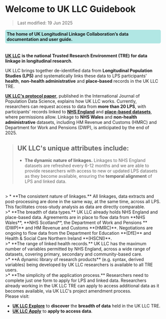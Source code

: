 # Welcome to UK LLC Guidebook
>Last modified: 19 Jun 2025
<div style="background-color: rgba(0, 178, 169, 0.3); padding: 5px; border-radius: 5px;"><strong>The home of UK Longitudinal Linkage Collaboration’s data documentation and user guide.</strong></div>  
<br>


[**UK LLC**](https://ukllc.ac.uk/) **is the national Trusted Research Environment (TRE) for data linkage in longitudinal research**.  

UK LLC brings together de-identified data from **Longitudinal Population Studies (LPS)** and systematically links these data to LPS participants' **health**, **non-health administrative** and **place-based** records in the UK LLC TRE.

[**UK LLC's protocol paper**](https://ijpds.org/article/view/2468/6167), published in the International Journal of Population Data Science, explains how UK LLC works. Currently, researchers can request access to data from **more than 20 LPS**, with participants' records linked to [**NHS England**](../docs/linked_health_data/NHS_England/NHSE_intro.md) and [**place-based datasets**](../docs/linked_geo_data/Place_based_intro.md), where permissions allow. Linkage to **NHS Wales** and **non-health administrative** datasets, including HM Revenue and Customs (HMRC) and Department for Work and Pensions (DWP), is anticipated by the end of 2025.

>## UK LLC's unique attributes include:  
>* **The dynamic nature of linkages.** Linkages to NHS England datasets are refreshed every 6-12 months and we are able to provide researchers with access to new or updated LPS datasets as they become available, ensuring the **temporal alignment** of LPS and linked data.    
<br>
> * **The consistent nature of linkages.** All linkages, data extracts and post-processing are done in the same way, at the same time, across all LPS. This facilitates cross-study analysis as  data are directly comparable.  
<br>
>* **The breadth of data types.** UK LLC already holds NHS England and place-based data. Agreements are in place to flow data from **NHS Wales**, **NHS Scotland**, the Department of Work and Pensions **(DWP)** and HM Revenue and Customs **(HMRC)**. Negotiations are ongoing to flow data from the Department for Education **(DfE)** and Health & Social Care Northern Ireland **(HSCNI)**.  
<br>
>* **The range of linked health records.** UK LLC has the maximum number of variables permitted by NHS England, across a wide range of datasets, covering primary, secondary and community-based care.  
<br>
>* **A dynamic library of research products** (e.g. syntax, derived variables) being developed by UK LLC researchers is available to all TRE users.   
<br>
>* **The simplicity of the application process.** Researchers need to complete just one form to apply for LPS and linked data. Researchers already working in the UK LLC TRE can apply to access additional data as it becomes available, via UK LLC's project amendment process. 

<br>
Please  visit:  

*  [**UK LLC Explore**](https://explore.ukllc.ac.uk/) to **discover** the **breadth of data** held in the UK LLC TRE.  
*  [**UK LLC Apply**](https://apply.ukllc.ac.uk/) to **apply to access data**.  
